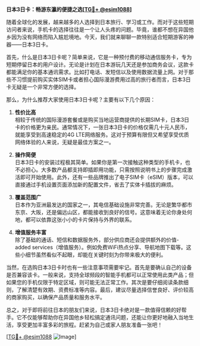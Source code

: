 **日本3日卡：畅游东瀛的便捷之选[[TG💪+ @esim1088](https://t.me/s/esim1088)]**

随着全球化的发展，越来越多的人选择到日本旅行、学习或工作。而对于这些短期访问者来说，手机卡的选择往往是一个让人头疼的问题。毕竟，谁都不想在异国他乡因为没有网络而陷入尴尬境地。今天，我们就来聊聊一款特别适合短期游客的神器——日本3日卡。

首先，什么是日本3日卡呢？简单来说，它是一种预付费的移动通信服务卡，专为短期停留日本的用户设计。无论是计划在日本游玩几天还是参加商务会议，这款卡都能满足你的基本通讯需求。比如打电话、发短信以及使用数据流量上网。对于那些不习惯提前购买实体SIM卡或者担心国际漫游费用过高的旅行者而言，日本3日卡无疑是一个非常方便的选择。

那么，为什么推荐大家使用日本3日卡呢？主要有以下几个原因：

1. **性价比高**  
   相较于传统的国际漫游套餐或是购买当地运营商提供的长期SIM卡，日本3日卡的价格更为亲民。通常情况下，一张日本3日卡的价格仅需几十元人民币，就能享受到高速稳定的4G LTE网络服务。这对于预算有限但又希望享受优质网络体验的人来说，无疑是最佳方案之一。

2. **操作简便**  
   日本3日卡的安装过程极其简单。如果你是第一次接触这种类型的手机卡，也不必担心。大多数产品都支持即插即用功能，只需按照说明书上的步骤完成激活即可开始使用。此外，还有一些品牌推出了电子SIM卡（eSIM）版本，可以直接通过手机设置页面添加新的配置文件，省去了实体卡插拔的麻烦。

3. **覆盖范围广**  
   日本作为亚洲最发达的国家之一，其电信基础设施非常完善。无论是繁华都市东京、大阪，还是偏远山区，都能接收到良好的信号。这意味着无论你身处何地，都可以依靠这张小小的卡片保持与外界的联系。

4. **增值服务丰富**  
   除了基础的通话、短信和数据服务外，部分供应商还会提供额外的价值-added services（增值服务）。例如免费WiFi热点分享、导航地图下载等。这些小细节虽然看似不起眼，却能在关键时刻为你带来极大的便利。

当然，在选购日本3日卡时也有一些注意事项需要牢记。首先是要确认自己的设备是否兼容该卡。一般来说，支持全球频段的智能手机都可以正常使用此类产品；但如果您的手机仅限于特定区域，则可能无法正常工作。其次是要仔细阅读条款细则，了解清楚有效期、资费标准等内容。最后，建议尽量选择信誉良好、评价较高的商家购买，以确保产品质量和服务水平。

总之，对于即将前往日本的朋友们来说，日本3日卡绝对是一款值得信赖的好帮手。它不仅能够帮助你在异国他乡轻松搞定通讯问题，还能让你更好地融入当地生活，享受更加丰富多彩的旅程。赶紧为自己或家人朋友准备一张吧！

[[TG💪+ @esim1088](https://t.me/s/esim1088) ![Image](https://i.postimg.cc/4NQfJmqS/Snipaste-2025-05-13-00-14-12.png)]